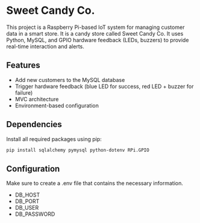 # Sweet Candy Co.

This project is a Raspberry Pi-based IoT system for managing customer data in a smart store. It is a candy store called Sweet Candy Co. It uses Python, MySQL, and GPIO hardware feedback (LEDs, buzzers) to provide real-time interaction and alerts.

## Features

- Add new customers to the MySQL database
- Trigger hardware feedback (blue LED for success, red LED + buzzer for failure)
- MVC architecture
- Environment-based configuration

## Dependencies

Install all required packages using pip:

```bash
pip install sqlalchemy pymysql python-dotenv RPi.GPIO
```

## Configuration

Make sure to create a .env file that contains the necessary information.
- DB_HOST
- DB_PORT
- DB_USER
- DB_PASSWORD